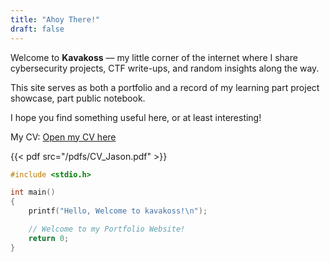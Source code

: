 ```yaml
---
title: "Ahoy There!"
draft: false
---
```

Welcome to **Kavakoss** — my little corner of the internet where I share cybersecurity projects, CTF write-ups, and random insights along the way.

This site serves as both a portfolio and a record of my learning part project showcase, part public notebook.

I hope you find something useful here, or at least interesting!

My CV: [Open my CV here](https://docs.google.com/document/d/1nw5P6FHbC7i8jZSypQbgJ86JdWPjvcC6TIY64ooZ0xE/edit?usp=sharing)

{{< pdf src="/pdfs/CV_Jason.pdf" >}}

```c {lineNos=false}
#include <stdio.h>

int main()
{
    printf("Hello, Welcome to kavakoss!\n");

    // Welcome to my Portfolio Website!
    return 0;
}
```